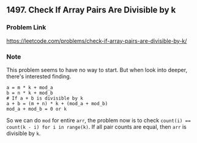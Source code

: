 ## 1497. Check If Array Pairs Are Divisible by k

### Problem Link 
https://leetcode.com/problems/check-if-array-pairs-are-divisible-by-k/

### Note
This problem seems to have no way to start. But when look into deeper, there's interested finding.

```
a = m * k + mod_a
b = n * k + mod_b
# If a + b is divisible by k
a + b = (m + n) * k + (mod_a + mod_b) 
mod_a + mod_b = 0 or k
```

So we can do `mod` for entire `arr`, the problem now is to check `count(i) == count(k - i) for i in range(k)`. 
If all pair counts are equal, then `arr` is divisible by `k`.